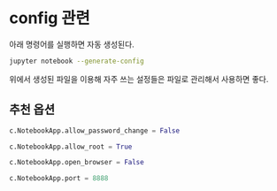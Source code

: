 # config 관련

아래 명령어를 실행하면 자동 생성된다.
```bash
jupyter notebook --generate-config
```

위에서 생성된 파일을 이용해 자주 쓰는 설정들은 파일로 관리해서 사용하면 좋다.

## 추천 옵션
```python
c.NotebookApp.allow_password_change = False

c.NotebookApp.allow_root = True

c.NotebookApp.open_browser = False

c.NotebookApp.port = 8888
```